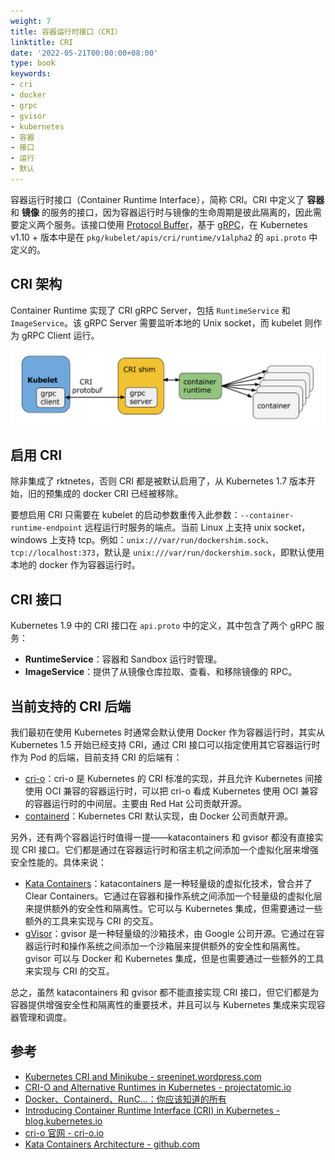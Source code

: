 ```yaml
---
weight: 7
title: 容器运行时接口（CRI）
linktitle: CRI
date: '2022-05-21T00:00:00+08:00'
type: book
keywords:
- cri
- docker
- grpc
- gvisor
- kubernetes
- 容器
- 接口
- 运行
- 默认
---
```

容器运行时接口（Container Runtime Interface），简称 CRI。CRI 中定义了 **容器** 和 **镜像** 的服务的接口，因为容器运行时与镜像的生命周期是彼此隔离的，因此需要定义两个服务。该接口使用 [Protocol Buffer](https://developers.google.com/protocol-buffers/)，基于 [gRPC](https://grpc.io/)，在 Kubernetes v1.10 + 版本中是在 `pkg/kubelet/apis/cri/runtime/v1alpha2` 的 `api.proto` 中定义的。

## CRI 架构

Container Runtime 实现了 CRI gRPC Server，包括 `RuntimeService` 和 `ImageService`。该 gRPC Server 需要监听本地的 Unix socket，而 kubelet 则作为 gRPC Client 运行。

![CRI 架构 - 图片来自 kubernetes blog](cri-architecture.png)

## 启用 CRI

除非集成了 rktnetes，否则 CRI 都是被默认启用了，从 Kubernetes 1.7 版本开始，旧的预集成的 docker CRI 已经被移除。

要想启用 CRI 只需要在 kubelet 的启动参数重传入此参数：`--container-runtime-endpoint` 远程运行时服务的端点。当前 Linux 上支持 unix socket，windows 上支持 tcp。例如：`unix:///var/run/dockershim.sock`、 `tcp://localhost:373`，默认是 `unix:///var/run/dockershim.sock`，即默认使用本地的 docker 作为容器运行时。

## CRI 接口

Kubernetes 1.9 中的 CRI 接口在 `api.proto` 中的定义，其中包含了两个 gRPC 服务：

- **RuntimeService**：容器和 Sandbox 运行时管理。
- **ImageService**：提供了从镜像仓库拉取、查看、和移除镜像的 RPC。

## 当前支持的 CRI 后端

我们最初在使用 Kubernetes 时通常会默认使用 Docker 作为容器运行时，其实从 Kubernetes 1.5 开始已经支持 CRI，通过 CRI 接口可以指定使用其它容器运行时作为 Pod 的后端，目前支持 CRI 的后端有：

- [cri-o](https://github.com/kubernetes-incubator/cri-o)：cri-o 是 Kubernetes 的 CRI 标准的实现，并且允许 Kubernetes 间接使用 OCI 兼容的容器运行时，可以把 cri-o 看成 Kubernetes 使用 OCI 兼容的容器运行时的中间层。主要由 Red Hat 公司贡献开源。
- [containerd](https://github.com/containerd/containerd)：Kubernetes CRI 默认实现，由 Docker 公司贡献开源。

另外，还有两个容器运行时值得一提——katacontainers 和 gvisor 都没有直接实现 CRI 接口。它们都是通过在容器运行时和宿主机之间添加一个虚拟化层来增强安全性能的。具体来说：

- [Kata Containers](https://katacontainers.io/)：katacontainers 是一种轻量级的虚拟化技术，曾合并了 Clear Containers。它通过在容器和操作系统之间添加一个轻量级的虚拟化层来提供额外的安全性和隔离性。它可以与 Kubernetes 集成，但需要通过一些额外的工具来实现与 CRI 的交互。
- [gVisor](https://github.com/google/gvisor)：gvisor 是一种轻量级的沙箱技术，由 Google 公司开源。它通过在容器运行时和操作系统之间添加一个沙箱层来提供额外的安全性和隔离性。gvisor 可以与 Docker 和 Kubernetes 集成，但是也需要通过一些额外的工具来实现与 CRI 的交互。

总之，虽然 katacontainers 和 gvisor 都不能直接实现 CRI 接口，但它们都是为容器提供增强安全性和隔离性的重要技术，并且可以与 Kubernetes 集成来实现容器管理和调度。


## 参考

- [Kubernetes CRI and Minikube - sreeninet.wordpress.com](https://sreeninet.wordpress.com/2017/02/11/kubernetes-cri-and-minikube/)
- [CRI-O and Alternative Runtimes in Kubernetes - projectatomic.io](https://projectatomic.io/blog/2017/02/crio-runtimes/)
- [Docker、Containerd、RunC...：你应该知道的所有](https://www.infoq.cn/article/2017/02/Docker-Containerd-RunC/)
- [Introducing Container Runtime Interface (CRI) in Kubernetes - blog.kubernetes.io](https://kubernetes.io/blog/2016/12/container-runtime-interface-cri-in-kubernetes/)
- [cri-o 官网 - cri-o.io](https://cri-o.io/)
- [Kata Containers Architecture - github.com](https://github.com/kata-containers/documentation/blob/master/design/architecture.md#kubernetes-support)
